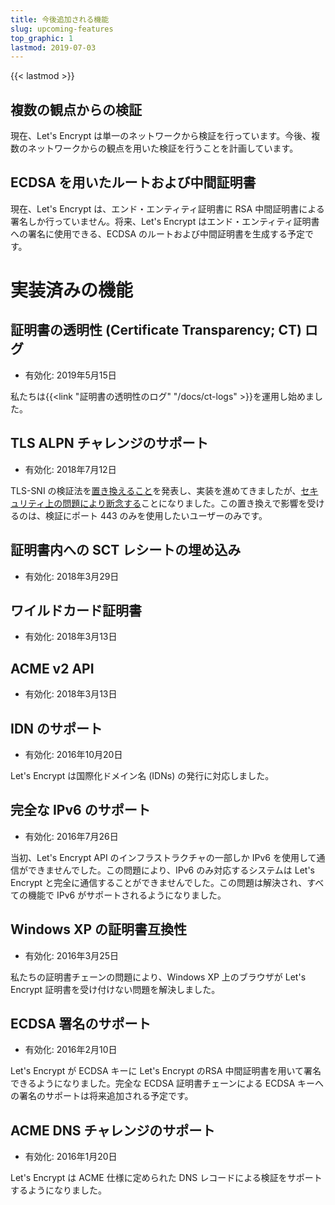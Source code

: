 ```yaml
---
title: 今後追加される機能
slug: upcoming-features
top_graphic: 1
lastmod: 2019-07-03
---
```


{{< lastmod >}}

## 複数の観点からの検証

現在、Let's Encrypt は単一のネットワークから検証を行っています。今後、複数のネットワークからの観点を用いた検証を行うことを計画しています。

## ECDSA を用いたルートおよび中間証明書

現在、Let's Encrypt は、エンド・エンティティ証明書に RSA 中間証明書による署名しか行っていません。将来、Let's Encrypt はエンド・エンティティ証明書への署名に使用できる、ECDSA のルートおよび中間証明書を生成する予定です。

# 実装済みの機能

## 証明書の透明性 (Certificate Transparency; CT) ログ

* 有効化: 2019年5月15日

私たちは{{<link "証明書の透明性のログ" "/docs/ct-logs" >}}を運用し始めました。

## TLS ALPN チャレンジのサポート

* 有効化: 2018年7月12日

TLS-SNI の検証法を[置き換えること](https://datatracker.ietf.org/doc/draft-ietf-acme-tls-alpn/)を発表し、実装を進めてきましたが、[セキュリティ上の問題により断念する](https://community.letsencrypt.org/t/important-what-you-need-to-know-about-tls-sni-validation-issues/50811)ことになりました。この置き換えで影響を受けるのは、検証にポート 443 のみを使用したいユーザーのみです。

## 証明書内への SCT レシートの埋め込み

* 有効化: 2018年3月29日

## ワイルドカード証明書

* 有効化: 2018年3月13日 

## ACME v2 API

* 有効化: 2018年3月13日

## IDN のサポート

* 有効化: 2016年10月20日

Let's Encrypt は国際化ドメイン名 (IDNs) の発行に対応しました。

## 完全な IPv6 のサポート

* 有効化: 2016年7月26日

当初、Let's Encrypt API のインフラストラクチャの一部しか IPv6 を使用して通信ができませんでした。この問題により、IPv6 のみ対応するシステムは Let's Encrypt と完全に通信することができませんでした。この問題は解決され、すべての機能で IPv6 がサポートされるようになりました。

## Windows XP の証明書互換性

* 有効化: 2016年3月25日

私たちの証明書チェーンの問題により、Windows XP 上のブラウザが Let's Encrypt 証明書を受け付けない問題を解決しました。

## ECDSA 署名のサポート

* 有効化: 2016年2月10日

Let's Encrypt が ECDSA キーに Let's Encrypt のRSA 中間証明書を用いて署名できるようになりました。完全な ECDSA 証明書チェーンによる ECDSA キーへの署名のサポートは将来追加される予定です。

## ACME DNS チャレンジのサポート

* 有効化: 2016年1月20日

Let's Encrypt は ACME 仕様に定められた DNS レコードによる検証をサポートするようになりました。
